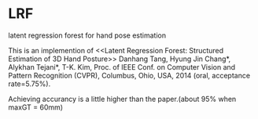# LRF
latent regression forest for hand pose estimation

This is an implemention of 
  <<Latent Regression Forest: Structured Estimation of 3D Hand Posture>>
  Danhang Tang, Hyung Jin Chang*, Alykhan Tejani*, T-K. Kim,
  Proc. of IEEE Conf. on Computer Vision and Pattern Recognition (CVPR), Columbus, Ohio, USA, 2014 (oral, acceptance rate=5.75%).
 
Achieving accurancy is a little higher than the paper.(about 95% when maxGT = 60mm)
